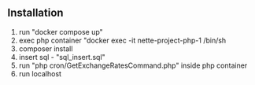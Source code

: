 Installation
------------
1. run "docker compose up"
2. exec php container "docker exec -it nette-project-php-1 /bin/sh
3. composer install
4. insert sql - "sql_insert.sql"
5. run "php cron/GetExchangeRatesCommand.php" inside php container
5. run localhost

